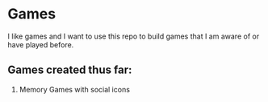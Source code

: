 # Games

I like games and I want to use this repo to build games that I am aware of or have played before.

## Games created thus far:
1. Memory Games with social icons
